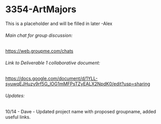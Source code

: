 # 3354-ArtMajors
This is a placeholder and will be filled in later -Alex


###### Main chat for group discussion:
https://web.groupme.com/chats


###### Link to Deliverable 1 collaborative document:
https://docs.google.com/document/d/1YLL-syuwqEJHuzy9rf5G_lOG1mMFPsTZyEALX2NpdK0/edit?usp=sharing


###### Updates:
10/14 - Dave - Updated project name with proposed groupname, added useful links.